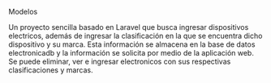 Modelos

Un proyecto sencilla basado en Laravel que busca ingresar dispositivos electricos, además de ingresar la clasificación en la que se encuentra dicho dispositivo y su marca.
Esta información se almacena en la base de datos electronicadb y la información se solicita por medio de la aplicación web.
Se puede eliminar, ver e ingresar electronicos con sus respectivas clasificaciones y marcas.


